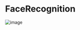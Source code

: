 # FaceRecognition
![image](https://github.com/baoxelo/FaceRecognition/assets/132845642/d95bb469-fa09-4cf4-93d7-0d2d4e14d965)

